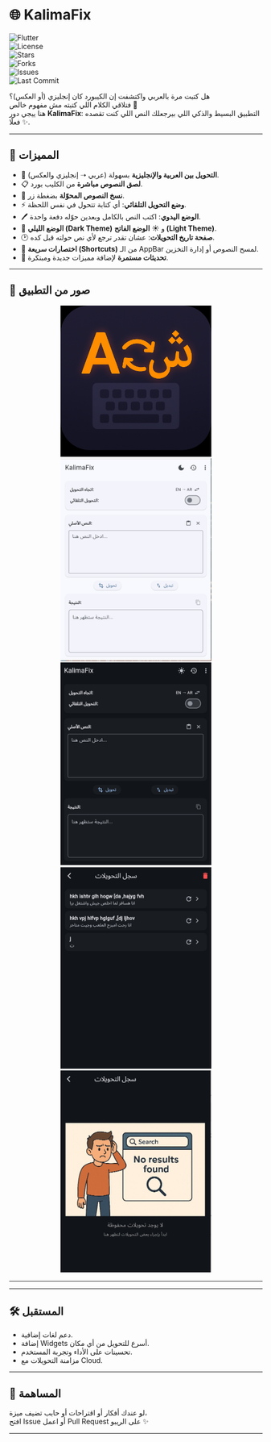 # 🌐 KalimaFix  

![Flutter](https://img.shields.io/badge/Flutter-02569B?style=for-the-badge&logo=flutter&logoColor=white)  
![License](https://img.shields.io/github/license/MohamedAliShaltoot/KalimaFix?style=for-the-badge)  
![Stars](https://img.shields.io/github/stars/MohamedAliShaltoot/KalimaFix?style=for-the-badge)  
![Forks](https://img.shields.io/github/forks/MohamedAliShaltoot/KalimaFix?style=for-the-badge)  
![Issues](https://img.shields.io/github/issues/MohamedAliShaltoot/KalimaFix?style=for-the-badge)  
![Last Commit](https://img.shields.io/github/last-commit/MohamedAliShaltoot/KalimaFix?style=for-the-badge)  


هل كتبت مرة بالعربي واكتشفت إن الكيبورد كان إنجليزي (أو العكس)؟  
فتلاقي الكلام اللي كتبته مش مفهوم خالص 🤯  
هنا ييجي دور **KalimaFix**: التطبيق البسيط والذكي اللي بيرجعلك النص اللي كنت تقصده فعلًا ✨.  

---

## 🚀 المميزات
- 🔄 **التحويل بين العربية والإنجليزية** بسهولة (عربي ➝ إنجليزي والعكس).  
- 📋 **لصق النصوص مباشرة** من الكليب بورد.  
- 📑 **نسخ النصوص المحوّلة** بضغطة زر.  
- ⚡ **وضع التحويل التلقائي**: أي كتابة تتحول في نفس اللحظة.  
- 🖊️ **الوضع اليدوي**: اكتب النص بالكامل وبعدين حوّله دفعة واحدة.  
- 🌙 **الوضع الليلي (Dark Theme)** و ☀️ **الوضع الفاتح (Light Theme)**.  
- 🕑 **صفحة تاريخ التحويلات**: عشان تقدر ترجع لأي نص حولته قبل كده.  
- 🧹 **اختصارات سريعة (Shortcuts)** من الـ AppBar لمسح النصوص أو إدارة التخزين.  
- 🔄 **تحديثات مستمرة** لإضافة مميزات جديدة ومبتكرة.  

---

## 📸 صور من التطبيق
<div align="center">
  <img src="assets/images/app_logo.png" alt="KalimaFix App Icon" width="300"/>
  <img src="assets/images/light_theme.jpg" alt="Light Theme" width="300"/>
  <img src="assets/images/dark_theme.jpg" alt="Dark Theme" width="300"/>
  <img src="assets/images/transformation_histroy.jpg" alt="History Page" width="300"/>
  <img src="assets/images/no_histroy_found.jpg" alt="No History Found" width="300"/>
</div>

---


---

## 🛠️ المستقبل
- دعم لغات إضافية.  
- إضافة Widgets أسرع للتحويل من أي مكان.  
- تحسينات على الأداء وتجربة المستخدم.  
- مزامنة التحويلات مع Cloud.  

---

## 🤝 المساهمة
لو عندك أفكار أو اقتراحات أو حابب تضيف ميزة،  
افتح Issue أو اعمل Pull Request على الريبو ✨  

---
 

